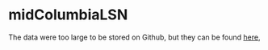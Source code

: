 # midColumbiaLSN

The data were too large to be stored on Github, but they can be found
[here](https://github.com/jayverhoef/ZVHdata),

